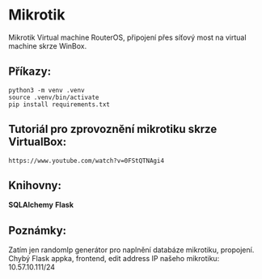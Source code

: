 # **Mikrotik**

Mikrotik Virtual machine RouterOS, připojení přes síťový most na virtual machine skrze WinBox.




## Příkazy:

``` 
python3 -m venv .venv
source .venv/bin/activate
pip install requirements.txt
```

## Tutoriál pro zprovoznění mikrotiku skrze VirtualBox:
  ```
  https://www.youtube.com/watch?v=0FStQTNAgi4
  ```

## Knihovny:

**SQLAlchemy**
**Flask**


## Poznámky:
Zatím jen randomIp generátor pro naplnění databáze mikrotiku, propojení.  
Chybý Flask appka, frontend, edit address
IP našeho mikrotiku: 10.57.10.111/24


